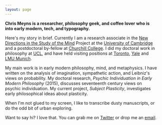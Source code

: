 ```yaml
---
layout: page
---
```


**Chris Meyns is a researcher, philosophy geek, and coffee lover who is into early modern, tech, and typography.**

Here's my story in brief. Currently I am a research associate in the [New Directions in the Study of the Mind](http://www.newdirectionsproject.com) Project at the [University of Cambridge](http://phil.cam.ac.uk/) and a postdoctoral by-fellow at [Churchill College](https://www.chu.cam.ac.uk/). I did my doctoral work in philosophy at [UCL](https://www.ucl.ac.uk/philosophy), and have held visiting positions at [Toronto](http://www.philosophy.utoronto.ca), [Yale](http://philosophy.yale.edu/) and [LMU Munich](http://www.en.uni-muenchen.de/about_lmu_alt/academics/faculties/fak_10_philo/index.html).

My main work is in early modern philosophy, mind, and metaphysics. I have written on the analysis of imagination, sympathetic action, and Leibniz's views on probability. My doctoral research, _Psychic Individuation in Early Modern Philosophy_ (2015), discusses seventeenth century views on psychic individuation. My current project, _Subject Plasticity_, investigates early philosophical ideas about plasticity.

When I'm not glued to my screen, I like to transcribe dusty manuscripts, or do the odd bit of urban exploring.

Want to say hi? I love that. You can grab me on [Twitter](http://www.twitter.com/csmeyns) or drop me an [email](mailto:c.s.meyns@gmail.com).

